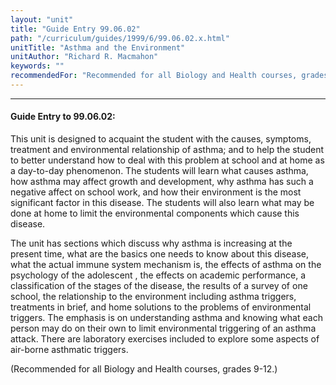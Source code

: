 ```yaml
---
layout: "unit"
title: "Guide Entry 99.06.02"
path: "/curriculum/guides/1999/6/99.06.02.x.html"
unitTitle: "Asthma and the Environment"
unitAuthor: "Richard R. Macmahon"
keywords: ""
recommendedFor: "Recommended for all Biology and Health courses, grades 9-12."
---
```

<body>
<hr/>
 <h4>
  Guide Entry to 99.06.02:
 </h4>
 This unit is designed to acquaint the student with the causes, symptoms, treatment and environmental relationship of asthma; and to help the student to better understand how to deal with this problem at school and at home as a day-to-day phenomenon. The students will learn what causes asthma, how asthma may affect growth and development, why asthma has such a negative affect on school work, and how their environment is the most significant factor in this disease. The students will also learn what may be done at home to limit the environmental components which cause this disease.
 <p>
  The unit has sections which discuss why asthma is increasing at the present time, what are the basics one needs to know about this disease, what the actual immune system mechanism is, the effects of asthma on the psychology of the adolescent , the effects on  academic performance, a classification of the stages of the disease, the results of a survey of one school, the relationship to the environment including asthma triggers, treatments in brief, and home solutions to the problems of environmental triggers. The emphasis is on understanding asthma and knowing what each person may do on their own to limit environmental triggering of an asthma attack. There are laboratory exercises included to explore some aspects of air-borne asthmatic triggers.
 </p>
 <p>
  (Recommended for all Biology and Health courses, grades 9-12.)
 </p>


</body>